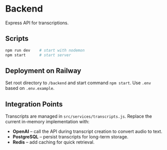# Backend

Express API for transcriptions.

## Scripts

```bash
npm run dev    # start with nodemon
npm start      # start server
```

## Deployment on Railway

Set root directory to `/backend` and start command `npm start`. Use `.env` based on `.env.example`.

## Integration Points

Transcripts are managed in `src/services/transcripts.js`. Replace the current
in-memory implementation with:

- **OpenAI** – call the API during transcript creation to convert audio to text.
- **PostgreSQL** – persist transcripts for long-term storage.
- **Redis** – add caching for quick retrieval.
